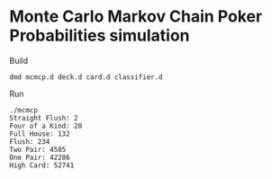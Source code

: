 # Monte Carlo Markov Chain Poker Probabilities simulation

Build
```
dmd mcmcp.d deck.d card.d classifier.d
```

Run
```
./mcmcp
Straight Flush: 2
Four of a Kind: 20
Full House: 132
Flush: 234
Two Pair: 4585
One Pair: 42286
High Card: 52741
```

